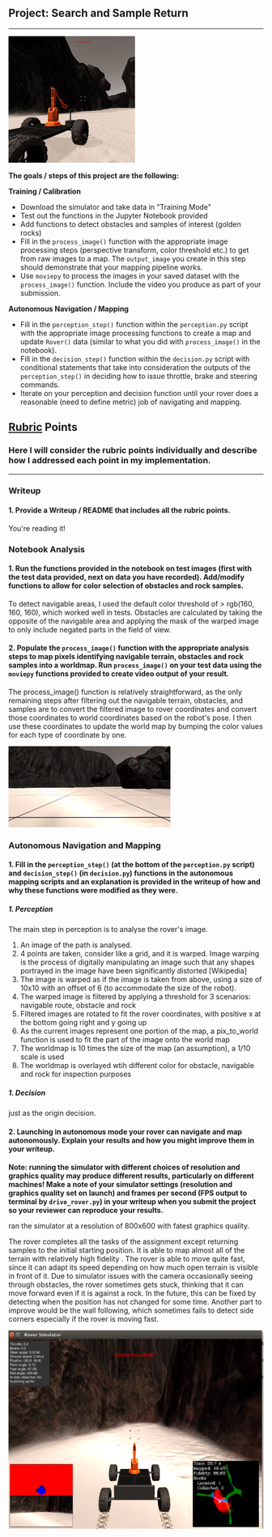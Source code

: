 
## Project: Search and Sample Return

---
[//]: # (Image References)

[image1]: ./misc/rover_image.jpg
[image2]: ./calibration_images/example_grid1.jpg
[image3]: ./calibration_images/example_rock1.jpg 
[image4]: ./calibration_images/rover_nav.png
![alt text][image1]

**The goals / steps of this project are the following:**  

**Training / Calibration**  

* Download the simulator and take data in "Training Mode"
* Test out the functions in the Jupyter Notebook provided
* Add functions to detect obstacles and samples of interest (golden rocks)
* Fill in the `process_image()` function with the appropriate image processing steps (perspective transform, color threshold etc.) to get from raw images to a map.  The `output_image` you create in this step should demonstrate that your mapping pipeline works.
* Use `moviepy` to process the images in your saved dataset with the `process_image()` function.  Include the video you produce as part of your submission.

**Autonomous Navigation / Mapping**

* Fill in the `perception_step()` function within the `perception.py` script with the appropriate image processing functions to create a map and update `Rover()` data (similar to what you did with `process_image()` in the notebook). 
* Fill in the `decision_step()` function within the `decision.py` script with conditional statements that take into consideration the outputs of the `perception_step()` in deciding how to issue throttle, brake and steering commands. 
* Iterate on your perception and decision function until your rover does a reasonable (need to define metric) job of navigating and mapping.  

## [Rubric](https://review.udacity.com/#!/rubrics/916/view) Points
### Here I will consider the rubric points individually and describe how I addressed each point in my implementation.  

---
### Writeup

#### 1. Provide a Writeup / README that includes all the rubric points. 
You're reading it!

### Notebook Analysis
#### 1. Run the functions provided in the notebook on test images (first with the test data provided, next on data you have recorded). Add/modify functions to allow for color selection of obstacles and rock samples.
To detect navigable areas, I used the default color threshold of > rgb(160, 160, 160), which worked well in tests. Obstacles are calculated by taking the opposite of the navigable area and applying the mask of the warped image to only include negated parts in the field of view.


#### 2. Populate the `process_image()` function with the appropriate analysis steps to map pixels identifying navigable terrain, obstacles and rock samples into a worldmap.  Run `process_image()` on your test data using the `moviepy` functions provided to create video output of your result. 
The process_image() function is relatively straightforward, as the only remaining steps after filtering out the navigable terrain, obstacles, and samples are to convert the filtered image to rover coordinates and convert those coordinates to world coordinates based on the robot's pose. I then use these coordinates to update the world map by bumping the color values for each type of coordinate by one.

![alt text][image2]
### Autonomous Navigation and Mapping

#### 1. Fill in the `perception_step()` (at the bottom of the `perception.py` script) and `decision_step()` (in `decision.py`) functions in the autonomous mapping scripts and an explanation is provided in the writeup of how and why these functions were modified as they were.

##### 1. Perception
The main step in perception is to analyse the rover's image.
1. An image of the path is analysed. 
2. 4 points are taken, consider like a grid, and it is warped. Image warping is the process of digitally manipulating an image such that any shapes portrayed in the image have been significantly distorted [Wikipedia]
3. The image is warped as if the image is taken from above, using a size of 10x10 with an offset of 6 (to accommodate the size of the robot). 
4. The warped image is filtered by applying a threshold for 3 scenarios: navigable route, obstacle and rock
5. Filtered images are rotated to fit the rover coordinates, with positive x at the bottom going right and y going up
6. As the current images represent one portion of the map, a pix_to_world function is used to  fit the part of the image onto the world map
7. The worldmap is 10 times the size of the map (an assumption), a 1/10 scale is used
8. The worldmap is overlayed wtih different color for obstacle, navigable and rock for inspection purposes

##### 1. Decision
just as the origin decision.


#### 2. Launching in autonomous mode your rover can navigate and map autonomously.  Explain your results and how you might improve them in your writeup.  

**Note: running the simulator with different choices of resolution and graphics quality may produce different results, particularly on different machines!  Make a note of your simulator settings (resolution and graphics quality set on launch) and frames per second (FPS output to terminal by `drive_rover.py`) in your writeup when you submit the project so your reviewer can reproduce your results.**

ran the simulator at a resolution of 800x600 with fatest graphics quality.

The rover completes all the tasks of the assignment except returning samples to the initial starting position. It is able to map almost all of the terrain with relatively high fidelity . The rover is able to move quite fast, since it can adapt its speed depending on how much open terrain is visible in front of it. Due to simulator issues with the camera occasionally seeing through obstacles, the rover sometimes gets stuck, thinking that it can move forward even if it is against a rock. In the future, this can be fixed by detecting when the position has not changed for some time. Another part to improve would be the wall following, which sometimes fails to detect side corners especially if the rover is moving fast.


![alt text][image4]

